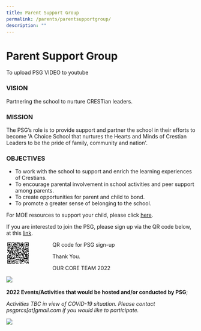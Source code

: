```yaml
---
title: Parent Support Group
permalink: /parents/parentsupportgroup/
description: ""
---
```

<h1>Parent Support Group</h1>

To upload PSG VIDEO to youtube

<h3>VISION</h3>

<p>Partnering the school to nurture CRESTian leaders.</p>

<h3>MISSION</h3>

The PSG’s role is to provide support and partner the school in their efforts to become 'A Choice School that nurtures the Hearts and Minds of Crestian Leaders to be the pride of family, community and nation'.

<h3>OBJECTIVES</h3>
<ul>
<li>To work with the school to support and enrich the learning experiences of Crestians.</li>
<li>To encourage parental involvement in school activities and peer support among parents.</li>
<li>To create opportunities for parent and child to bond.</li>
<li>To promote a greater sense of belonging to the school.</li></ul>

  

For MOE resources to support your child, please click&nbsp;<a href="https://useful-links">here</a>.

If you are interested to join the PSG, please sign up via the QR code below, at this <a href="https://docs.google.com/forms/d/e/1FAIpQLScz_aMWALubDvnByaW0F14tudbVFG6NRpve_DxlG3YH3_3hfA/viewform">link</a>.

<div>
<div style="float: left">
	<img src="/images/QR-Code.png" style="width: 50%;"> </div>
QR code for PSG sign-up</div>

<p>Thank You.</p>

  

OUR CORE TEAM 2022  

  
<img src="/images/PSG-Core-Team-2022.jpg" style="width: 50%;">

**2022 Events/Activities that would be hosted and/or conducted by PSG**;

_Activities TBC in view of COVID-19 situation. Please contact psgprcs\[at\]gmail.com if you would like to participate._  

<img src="/images/PSG-Activities-2022.jpg" style="width: 50%;">
